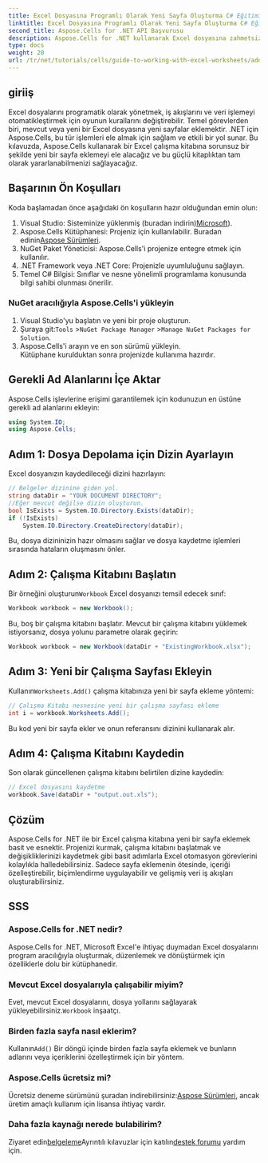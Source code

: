 ```yaml
---
title: Excel Dosyasına Programlı Olarak Yeni Sayfa Oluşturma C# Eğitimi
linktitle: Excel Dosyasına Programlı Olarak Yeni Sayfa Oluşturma C# Eğitimi
second_title: Aspose.Cells for .NET API Başvurusu
description: Aspose.Cells for .NET kullanarak Excel dosyasına zahmetsizce yeni bir çalışma sayfası eklemeyi öğrenin. Bu kapsamlı kılavuz adım adım bir yaklaşım, kod örnekleri ve faydalı ipuçları sağlar.
type: docs
weight: 20
url: /tr/net/tutorials/cells/guide-to-working-with-excel-worksheets/add-new-sheet-to-excel-file-csharp-tutorial/
---
```

## giriiş

Excel dosyalarını programatik olarak yönetmek, iş akışlarını ve veri işlemeyi otomatikleştirmek için oyunun kurallarını değiştirebilir. Temel görevlerden biri, mevcut veya yeni bir Excel dosyasına yeni sayfalar eklemektir. .NET için Aspose.Cells, bu tür işlemleri ele almak için sağlam ve etkili bir yol sunar. Bu kılavuzda, Aspose.Cells kullanarak bir Excel çalışma kitabına sorunsuz bir şekilde yeni bir sayfa eklemeyi ele alacağız ve bu güçlü kitaplıktan tam olarak yararlanabilmenizi sağlayacağız.

## Başarının Ön Koşulları

Koda başlamadan önce aşağıdaki ön koşulların hazır olduğundan emin olun:

1.  Visual Studio: Sisteminize yüklenmiş (buradan indirin)[Microsoft](https://visualstudio.microsoft.com/)).
2.  Aspose.Cells Kütüphanesi: Projeniz için kullanılabilir. Buradan edinin[Aspose Sürümleri](https://releases.aspose.com/cells/net/).
3. NuGet Paket Yöneticisi: Aspose.Cells'i projenize entegre etmek için kullanılır.
4. .NET Framework veya .NET Core: Projenizle uyumluluğunu sağlayın.
5. Temel C# Bilgisi: Sınıflar ve nesne yönelimli programlama konusunda bilgi sahibi olunması önerilir.

### NuGet aracılığıyla Aspose.Cells'i yükleyin

1. Visual Studio'yu başlatın ve yeni bir proje oluşturun.
2.  Şuraya git:`Tools` >`NuGet Package Manager` >`Manage NuGet Packages for Solution`.
3. Aspose.Cells'i arayın ve en son sürümü yükleyin.  
   Kütüphane kurulduktan sonra projenizde kullanıma hazırdır.


## Gerekli Ad Alanlarını İçe Aktar

Aspose.Cells işlevlerine erişimi garantilemek için kodunuzun en üstüne gerekli ad alanlarını ekleyin:

```csharp
using System.IO;
using Aspose.Cells;
```

## Adım 1: Dosya Depolama için Dizin Ayarlayın

Excel dosyanızın kaydedileceği dizini hazırlayın:

```csharp
// Belgeler dizinine giden yol.
string dataDir = "YOUR DOCUMENT DIRECTORY";
//Eğer mevcut değilse dizin oluşturun.
bool IsExists = System.IO.Directory.Exists(dataDir);
if (!IsExists)
    System.IO.Directory.CreateDirectory(dataDir);
```

Bu, dosya dizininizin hazır olmasını sağlar ve dosya kaydetme işlemleri sırasında hataların oluşmasını önler.


## Adım 2: Çalışma Kitabını Başlatın

 Bir örneğini oluşturun`Workbook` Excel dosyanızı temsil edecek sınıf:

```csharp
Workbook workbook = new Workbook();
```

Bu, boş bir çalışma kitabını başlatır. Mevcut bir çalışma kitabını yüklemek istiyorsanız, dosya yolunu parametre olarak geçirin:

```csharp
Workbook workbook = new Workbook(dataDir + "ExistingWorkbook.xlsx");
```


## Adım 3: Yeni bir Çalışma Sayfası Ekleyin

 Kullanın`Worksheets.Add()` çalışma kitabınıza yeni bir sayfa ekleme yöntemi:

```csharp
// Çalışma Kitabı nesnesine yeni bir çalışma sayfası ekleme
int i = workbook.Worksheets.Add();
```

Bu kod yeni bir sayfa ekler ve onun referansını dizinini kullanarak alır.


## Adım 4: Çalışma Kitabını Kaydedin

Son olarak güncellenen çalışma kitabını belirtilen dizine kaydedin:

```csharp
// Excel dosyasını kaydetme
workbook.Save(dataDir + "output.out.xls");
```

## Çözüm

Aspose.Cells for .NET ile bir Excel çalışma kitabına yeni bir sayfa eklemek basit ve esnektir. Projenizi kurmak, çalışma kitabını başlatmak ve değişikliklerinizi kaydetmek gibi basit adımlarla Excel otomasyon görevlerini kolaylıkla halledebilirsiniz. Sadece sayfa eklemenin ötesinde, içeriği özelleştirebilir, biçimlendirme uygulayabilir ve gelişmiş veri iş akışları oluşturabilirsiniz.

## SSS

### Aspose.Cells for .NET nedir?

Aspose.Cells for .NET, Microsoft Excel'e ihtiyaç duymadan Excel dosyalarını program aracılığıyla oluşturmak, düzenlemek ve dönüştürmek için özelliklerle dolu bir kütüphanedir.

### Mevcut Excel dosyalarıyla çalışabilir miyim?

 Evet, mevcut Excel dosyalarını, dosya yollarını sağlayarak yükleyebilirsiniz.`Workbook` inşaatçı.

### Birden fazla sayfa nasıl eklerim?

 Kullanın`Add()` Bir döngü içinde birden fazla sayfa eklemek ve bunların adlarını veya içeriklerini özelleştirmek için bir yöntem.

### Aspose.Cells ücretsiz mi?

 Ücretsiz deneme sürümünü şuradan indirebilirsiniz:[Aspose Sürümleri](https://releases.aspose.com/), ancak üretim amaçlı kullanım için lisansa ihtiyaç vardır.

### Daha fazla kaynağı nerede bulabilirim?

 Ziyaret edin[belgeleme](https://reference.aspose.com/cells/net/)Ayrıntılı kılavuzlar için katılın[destek forumu](https://forum.aspose.com/c/cells/9) yardım için.